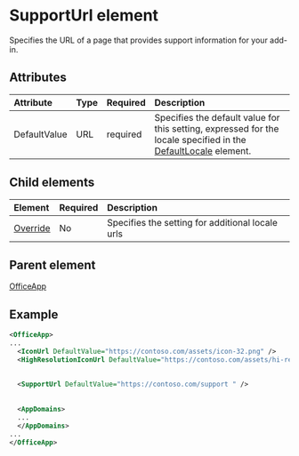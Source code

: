 # SupportUrl element

Specifies the URL of a page that provides support information for your add-in.

## Attributes

|**Attribute**|**Type**|**Required**|**Description**|
|:-----|:-----|:-----|:-----|
|DefaultValue|URL|required|Specifies the default value for this setting, expressed for the locale specified in the [DefaultLocale](defaultlocale.md) element.|

## Child elements

|  Element | Required | Description  |
|:-----|:-----|:-----|
|  [Override](override.md)   | No | Specifies the setting for additional locale urls |

## Parent element

[OfficeApp](officeapp.md)

## Example

```XML
<OfficeApp>
...
  <IconUrl DefaultValue="https://contoso.com/assets/icon-32.png" />
  <HighResolutionIconUrl DefaultValue="https://contoso.com/assets/hi-res-icon.png"/>
  
  
  <SupportUrl DefaultValue="https://contoso.com/support " />
  
  
  <AppDomains>
  ...
  </AppDomains>
...
</OfficeApp>
```

